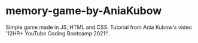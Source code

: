 # memory-game-by-AniaKubow
Simple game made in JS, HTML and CSS.
Tutorial from Ania Kubow's video '12HR+ YouTube Coding Bootcamp 2021!'.
